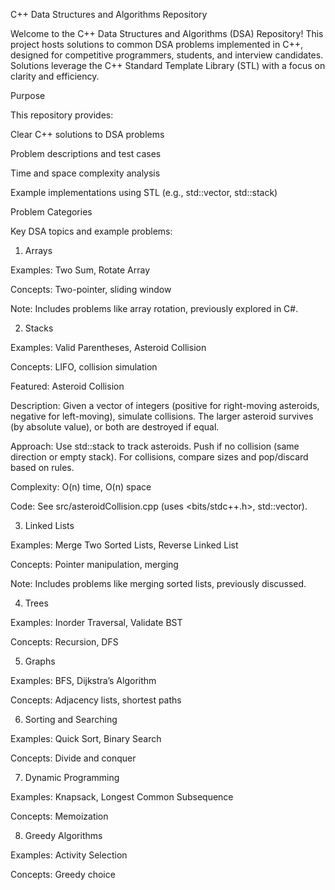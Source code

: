 C++ Data Structures and Algorithms Repository

Welcome to the C++ Data Structures and Algorithms (DSA) Repository! This project hosts solutions to common DSA problems implemented in C++, designed for competitive programmers, students, and interview candidates. Solutions leverage the C++ Standard Template Library (STL) with a focus on clarity and efficiency.

Purpose

This repository provides:





Clear C++ solutions to DSA problems



Problem descriptions and test cases



Time and space complexity analysis



Example implementations using STL (e.g., std::vector, std::stack)

Problem Categories

Key DSA topics and example problems:

1. Arrays





Examples: Two Sum, Rotate Array



Concepts: Two-pointer, sliding window



Note: Includes problems like array rotation, previously explored in C#.

2. Stacks





Examples: Valid Parentheses, Asteroid Collision



Concepts: LIFO, collision simulation



Featured: Asteroid Collision





Description: Given a vector of integers (positive for right-moving asteroids, negative for left-moving), simulate collisions. The larger asteroid survives (by absolute value), or both are destroyed if equal.



Approach: Use std::stack<int> to track asteroids. Push if no collision (same direction or empty stack). For collisions, compare sizes and pop/discard based on rules.



Complexity: O(n) time, O(n) space



Code: See src/asteroidCollision.cpp (uses <bits/stdc++.h>, std::vector).

3. Linked Lists





Examples: Merge Two Sorted Lists, Reverse Linked List



Concepts: Pointer manipulation, merging



Note: Includes problems like merging sorted lists, previously discussed.

4. Trees





Examples: Inorder Traversal, Validate BST



Concepts: Recursion, DFS

5. Graphs





Examples: BFS, Dijkstra’s Algorithm



Concepts: Adjacency lists, shortest paths

6. Sorting and Searching





Examples: Quick Sort, Binary Search



Concepts: Divide and conquer

7. Dynamic Programming





Examples: Knapsack, Longest Common Subsequence



Concepts: Memoization

8. Greedy Algorithms





Examples: Activity Selection



Concepts: Greedy choice
